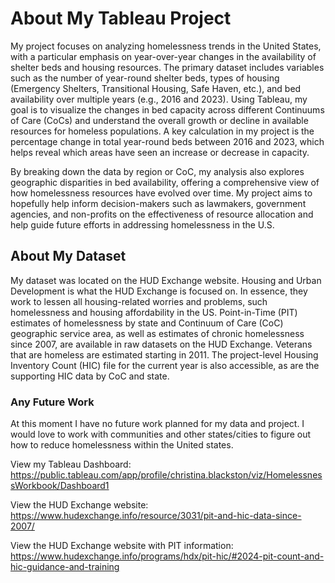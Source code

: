 # **About My Tableau Project**

My project focuses on analyzing homelessness trends in the United States, with a particular emphasis on year-over-year changes in the availability of shelter beds and housing resources. The primary dataset includes variables such as the number of year-round shelter beds, types of housing (Emergency Shelters, Transitional Housing, Safe Haven, etc.), and bed availability over multiple years (e.g., 2016 and 2023). Using Tableau, my goal is to visualize the changes in bed capacity across different Continuums of Care (CoCs) and understand the overall growth or decline in available resources for homeless populations. A key calculation in my project is the percentage change in total year-round beds between 2016 and 2023, which helps reveal which areas have seen an increase or decrease in capacity.

By breaking down the data by region or CoC, my analysis also explores geographic disparities in bed availability, offering a comprehensive view of how homelessness resources have evolved over time. My project aims to hopefully help inform decision-makers such as lawmakers, government agencies, and non-profits on the effectiveness of resource allocation and help guide future efforts in addressing homelessness in the U.S.

## **About My Dataset** 

My dataset was located on the HUD Exchange website. Housing and Urban Development is what the HUD Exchange is focused on.   In essence, they work to lessen all housing-related worries and problems, such homelessness and housing affordability in the US. Point-in-Time (PIT) estimates of homelessness by state and Continuum of Care (CoC) geographic service area, as well as estimates of chronic homelessness since 2007, are available in raw datasets on the HUD Exchange. Veterans that are homeless are estimated starting in 2011. The project-level Housing Inventory Count (HIC) file for the current year is also accessible, as are the supporting HIC data by CoC and state.

### **Any Future Work**

At this moment I have no future work planned for my data and project. I would love to work with communities and other states/cities to figure out how to reduce homelessness within the United states. 

View my Tableau Dashboard: https://public.tableau.com/app/profile/christina.blackston/viz/HomelessnessWorkbook/Dashboard1

View the HUD Exchange website: https://www.hudexchange.info/resource/3031/pit-and-hic-data-since-2007/

View the HUD Exchange website with PIT information: https://www.hudexchange.info/programs/hdx/pit-hic/#2024-pit-count-and-hic-guidance-and-training
